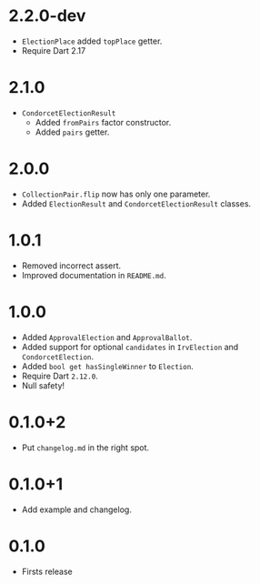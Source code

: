 # 2.2.0-dev

- `ElectionPlace` added `topPlace` getter.
- Require Dart 2.17

# 2.1.0

- `CondorcetElectionResult`
  - Added `fromPairs` factor constructor.
  - Added `pairs` getter. 

# 2.0.0

- `CollectionPair.flip` now has only one parameter.
- Added `ElectionResult` and `CondorcetElectionResult` classes.

# 1.0.1

- Removed incorrect assert.
- Improved documentation in `README.md`.

# 1.0.0

- Added `ApprovalElection` and `ApprovalBallot`.
- Added support for optional `candidates` in `IrvElection` and
  `CondorcetElection`.
- Added `bool get hasSingleWinner` to `Election`.
- Require Dart `2.12.0`.
- Null safety!

# 0.1.0+2

- Put `changelog.md` in the right spot.

# 0.1.0+1

- Add example and changelog.

# 0.1.0

- Firsts release
